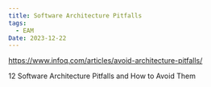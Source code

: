 ```yaml
---
title: Software Architecture Pitfalls
tags:
  - EAM
Date: 2023-12-22
---
```

<https://www.infoq.com/articles/avoid-architecture-pitfalls/>


12 Software Architecture Pitfalls and How to Avoid Them
